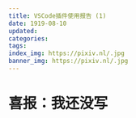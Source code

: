 ```yaml
---
title: VSCode插件使用报告 (1)
date: 1919-08-10
updated: 
categories: 
tags: 
index_img: https://pixiv.nl/.jpg
banner_img: https://pixiv.nl/.jpg
---
```


# 喜报：我还没写